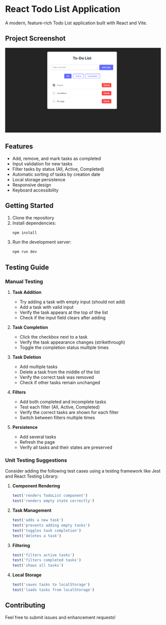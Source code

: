 # React Todo List Application

A modern, feature-rich Todo List application built with React and Vite.

## Project Screenshot
![Todo List Application Interface](public\image.png)

## Features

- Add, remove, and mark tasks as completed
- Input validation for new tasks
- Filter tasks by status (All, Active, Completed)
- Automatic sorting of tasks by creation date
- Local storage persistence
- Responsive design
- Keyboard accessibility

## Getting Started

1. Clone the repository
2. Install dependencies:
   ```bash
   npm install
   ```
3. Run the development server:
   ```bash
   npm run dev
   ```

## Testing Guide

### Manual Testing

1. **Task Addition**
   - Try adding a task with empty input (should not add)
   - Add a task with valid input
   - Verify the task appears at the top of the list
   - Check if the input field clears after adding

2. **Task Completion**
   - Click the checkbox next to a task
   - Verify the task appearance changes (strikethrough)
   - Toggle the completion status multiple times

3. **Task Deletion**
   - Add multiple tasks
   - Delete a task from the middle of the list
   - Verify the correct task was removed
   - Check if other tasks remain unchanged

4. **Filters**
   - Add both completed and incomplete tasks
   - Test each filter (All, Active, Completed)
   - Verify the correct tasks are shown for each filter
   - Switch between filters multiple times

5. **Persistence**
   - Add several tasks
   - Refresh the page
   - Verify all tasks and their states are preserved

### Unit Testing Suggestions

Consider adding the following test cases using a testing framework like Jest and React Testing Library:

1. **Component Rendering**
   ```javascript
   test('renders TodoList component')
   test('renders empty state correctly')
   ```

2. **Task Management**
   ```javascript
   test('adds a new task')
   test('prevents adding empty tasks')
   test('toggles task completion')
   test('deletes a task')
   ```

3. **Filtering**
   ```javascript
   test('filters active tasks')
   test('filters completed tasks')
   test('shows all tasks')
   ```

4. **Local Storage**
   ```javascript
   test('saves tasks to localStorage')
   test('loads tasks from localStorage')
   ```

## Contributing

Feel free to submit issues and enhancement requests!
